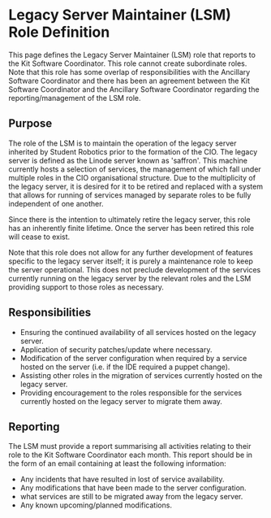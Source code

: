 # Legacy Server Maintainer (LSM) Role Definition

This page defines the Legacy Server Maintainer (LSM) role that reports to the Kit Software Coordinator. This role cannot create subordinate roles. Note that this role has some overlap of responsibilities with the Ancillary Software Coordinator and there has been an agreement between the Kit Software Coordinator and the Ancillary Software Coordinator regarding the reporting/management of the LSM role.

## Purpose
The role of the LSM is to maintain the operation of the legacy server inherited by Student Robotics prior to the formation of the CIO. The legacy server is defined as the Linode server known as 'saffron'. This machine currently hosts a selection of services, the management of which fall under multiple roles in the CIO organisational structure. Due to the multiplicity of the legacy server, it is desired for it to be retired and replaced with a system that allows for running of services managed by separate roles to be fully independent of one another.

Since there is the intention to ultimately retire the legacy server, this role has an inherently finite lifetime. Once the server has been retired this role will cease to exist.

Note that this role does not allow for any further development of features specific to the legacy server itself; it is purely a maintenance role to keep the server operational. This does not preclude development of the services currently running on the legacy server by the relevant roles and the LSM providing support to those roles as necessary.

## Responsibilities

 * Ensuring the continued availability of all services hosted on the legacy server.
 * Application of security patches/update where necessary.
 * Modification of the server configuration when required by a service hosted on the server (i.e. if the IDE required a puppet change).
 * Assisting other roles in the migration of services currently hosted on the legacy server.
 * Providing encouragement to the roles responsible for the services currently hosted on the legacy server to migrate them away.

## Reporting

The LSM must provide a report summarising all activities relating to their role to the Kit Software Coordinator each month. This report should be in the form of an email containing at least the following information:
  * Any incidents that have resulted in lost of service availability.
  * Any modifications that have been made to the server configuration.
  * what services are still to be migrated away from the legacy server.
  * Any known upcoming/planned modifications.